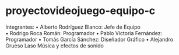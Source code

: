 # proyectovideojuego-equipo-c
Integrantes:
  •	Alberto Rodríguez Blanco: Jefe de Equipo	
  •	Rodrigo Roca Román: Programador
  •	Pablo Victoria Fernández: Programador
  •	Tomás García Sánchez: Diseñador Gráfico
  •	Alejandro Grueso Laso Música y efectos de sonido 


